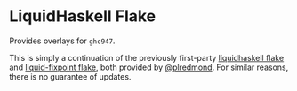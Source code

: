 # LiquidHaskell Flake

Provides overlays for `ghc947`.

This is simply a continuation of the previously first-party [liquidhaskell flake](https://github.com/ucsd-progsys/liquidhaskell/blob/f917323a1f9db1677e592d6ffc81467d53588d70/flake.nix) and [liquid-fixpoint flake](https://github.com/ucsd-progsys/liquid-fixpoint/blob/544f8b0ba6d03b060701961250cce012412039c4/flake.nix), both provided by [@plredmond](https://github.com/plredmond). For similar reasons, there is no guarantee of updates.
